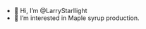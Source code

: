 - 👋 Hi, I’m @LarryStarllight
- 👀 I’m interested in Maple syrup production.

<!---
LarryStarllight/LarryStarllight is a ✨ special ✨ repository because its `README.md` (this file) appears on your GitHub profile.
You can click the Preview link to take a look at your changes.
--->
